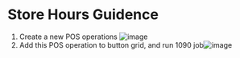 # Store Hours Guidence

1. Create  a new POS operations
![image](https://user-images.githubusercontent.com/14832260/147532226-8f7f48b5-c9d1-4863-a8df-1301a0aa0cde.png)
2. Add this POS  operation to button grid, and run 1090 job![image](https://user-images.githubusercontent.com/14832260/147532257-76247678-de68-41f6-b643-ba5c6aab8f48.png)

